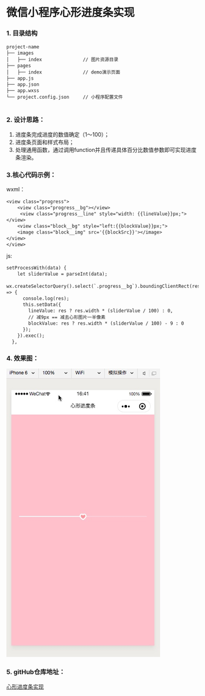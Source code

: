 # 微信小程序心形进度条实现

### 1. 目录结构
```
project-name
├── images
│   ├── index               // 图片资源目录
├── pages
│   ├── index               // demo演示页面
├── app.js                  
├── app.json
├── app.wxss   
└── project.config.json     // 小程序配置文件 


```

### 2. 设计思路：

1. 进度条完成进度的数值确定（1～100）；
2. 进度条页面和样式布局；
3. 处理通用函数，通过调用function并且传递具体百分比数值参数即可实现进度条渲染。

### 3.核心代码示例：
wxml：

``` 
<view class="progress">
    <view class="progress__bg"></view>
     <view class="progress__line" style="width: {{lineValue}}px;"></view>
    <view class="block__bg" style="left:{{blockValue}}px;">
    <image class="block__img" src='{{blockSrc}}'></image>
</view>
</view>
```
js:

```
setProcessWith(data) {
    let sliderValue = parseInt(data);
    wx.createSelectorQuery().select(`.progress__bg`).boundingClientRect(res => {
      console.log(res);
      this.setData({
        lineValue: res ? res.width * (sliderValue / 100) : 0,
        // 减9px == 减去心形图片一半像素
        blockValue: res ? res.width * (sliderValue / 100) - 9 : 0 
      });
    }).exec();
  },
```

### 4. 效果图：
![](https://github.com/weipoo/heart-process/blob/master/process_2019_09_09.png)
### 5. gitHub仓库地址：
[心形进度条实现](https://github.com/weipoo/add-tips)